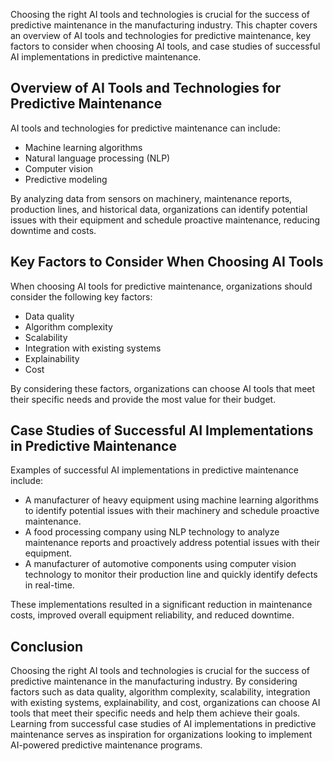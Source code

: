 

Choosing the right AI tools and technologies is crucial for the success of predictive maintenance in the manufacturing industry. This chapter covers an overview of AI tools and technologies for predictive maintenance, key factors to consider when choosing AI tools, and case studies of successful AI implementations in predictive maintenance.

Overview of AI Tools and Technologies for Predictive Maintenance
----------------------------------------------------------------

AI tools and technologies for predictive maintenance can include:

* Machine learning algorithms
* Natural language processing (NLP)
* Computer vision
* Predictive modeling

By analyzing data from sensors on machinery, maintenance reports, production lines, and historical data, organizations can identify potential issues with their equipment and schedule proactive maintenance, reducing downtime and costs.

Key Factors to Consider When Choosing AI Tools
----------------------------------------------

When choosing AI tools for predictive maintenance, organizations should consider the following key factors:

* Data quality
* Algorithm complexity
* Scalability
* Integration with existing systems
* Explainability
* Cost

By considering these factors, organizations can choose AI tools that meet their specific needs and provide the most value for their budget.

Case Studies of Successful AI Implementations in Predictive Maintenance
-----------------------------------------------------------------------

Examples of successful AI implementations in predictive maintenance include:

* A manufacturer of heavy equipment using machine learning algorithms to identify potential issues with their machinery and schedule proactive maintenance.
* A food processing company using NLP technology to analyze maintenance reports and proactively address potential issues with their equipment.
* A manufacturer of automotive components using computer vision technology to monitor their production line and quickly identify defects in real-time.

These implementations resulted in a significant reduction in maintenance costs, improved overall equipment reliability, and reduced downtime.

Conclusion
----------

Choosing the right AI tools and technologies is crucial for the success of predictive maintenance in the manufacturing industry. By considering factors such as data quality, algorithm complexity, scalability, integration with existing systems, explainability, and cost, organizations can choose AI tools that meet their specific needs and help them achieve their goals. Learning from successful case studies of AI implementations in predictive maintenance serves as inspiration for organizations looking to implement AI-powered predictive maintenance programs.


